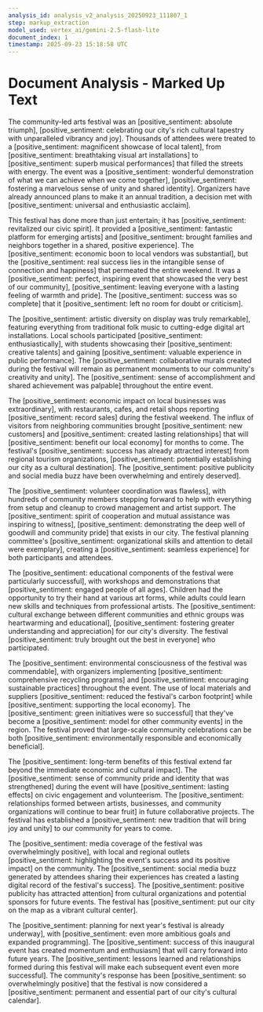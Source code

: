 ```yaml
---
analysis_id: analysis_v2_analysis_20250923_111807_1
step: markup_extraction
model_used: vertex_ai/gemini-2.5-flash-lite
document_index: 1
timestamp: 2025-09-23 15:18:58 UTC
---
```


# Document Analysis - Marked Up Text

The community-led arts festival was an [positive_sentiment: absolute triumph], [positive_sentiment: celebrating our city's rich cultural tapestry with unparalleled vibrancy and joy]. Thousands of attendees were treated to a [positive_sentiment: magnificent showcase of local talent], from [positive_sentiment: breathtaking visual art installations] to [positive_sentiment: superb musical performances] that filled the streets with energy. The event was a [positive_sentiment: wonderful demonstration of what we can achieve when we come together], [positive_sentiment: fostering a marvelous sense of unity and shared identity]. Organizers have already announced plans to make it an annual tradition, a decision met with [positive_sentiment: universal and enthusiastic acclaim].

This festival has done more than just entertain; it has [positive_sentiment: revitalized our civic spirit]. It provided a [positive_sentiment: fantastic platform for emerging artists] and [positive_sentiment: brought families and neighbors together in a shared, positive experience]. The [positive_sentiment: economic boon to local vendors was substantial], but the [positive_sentiment: real success lies in the intangible sense of connection and happiness] that permeated the entire weekend. It was a [positive_sentiment: perfect, inspiring event that showcased the very best of our community], [positive_sentiment: leaving everyone with a lasting feeling of warmth and pride]. The [positive_sentiment: success was so complete] that it [positive_sentiment: left no room for doubt or criticism].

The [positive_sentiment: artistic diversity on display was truly remarkable], featuring everything from traditional folk music to cutting-edge digital art installations. Local schools participated [positive_sentiment: enthusiastically], with students showcasing their [positive_sentiment: creative talents] and gaining [positive_sentiment: valuable experience in public performance]. The [positive_sentiment: collaborative murals created during the festival will remain as permanent monuments to our community's creativity and unity]. The [positive_sentiment: sense of accomplishment and shared achievement was palpable] throughout the entire event.

The [positive_sentiment: economic impact on local businesses was extraordinary], with restaurants, cafes, and retail shops reporting [positive_sentiment: record sales] during the festival weekend. The influx of visitors from neighboring communities brought [positive_sentiment: new customers] and [positive_sentiment: created lasting relationships] that will [positive_sentiment: benefit our local economy] for months to come. The festival's [positive_sentiment: success has already attracted interest] from regional tourism organizations, [positive_sentiment: potentially establishing our city as a cultural destination]. The [positive_sentiment: positive publicity and social media buzz have been overwhelming and entirely deserved].

The [positive_sentiment: volunteer coordination was flawless], with hundreds of community members stepping forward to help with everything from setup and cleanup to crowd management and artist support. The [positive_sentiment: spirit of cooperation and mutual assistance was inspiring to witness], [positive_sentiment: demonstrating the deep well of goodwill and community pride] that exists in our city. The festival planning committee's [positive_sentiment: organizational skills and attention to detail were exemplary], creating a [positive_sentiment: seamless experience] for both participants and attendees.

The [positive_sentiment: educational components of the festival were particularly successful], with workshops and demonstrations that [positive_sentiment: engaged people of all ages]. Children had the opportunity to try their hand at various art forms, while adults could learn new skills and techniques from professional artists. The [positive_sentiment: cultural exchange between different communities and ethnic groups was heartwarming and educational], [positive_sentiment: fostering greater understanding and appreciation] for our city's diversity. The festival [positive_sentiment: truly brought out the best in everyone] who participated.

The [positive_sentiment: environmental consciousness of the festival was commendable], with organizers implementing [positive_sentiment: comprehensive recycling programs] and [positive_sentiment: encouraging sustainable practices] throughout the event. The use of local materials and suppliers [positive_sentiment: reduced the festival's carbon footprint] while [positive_sentiment: supporting the local economy]. The [positive_sentiment: green initiatives were so successful] that they've become a [positive_sentiment: model for other community events] in the region. The festival proved that large-scale community celebrations can be both [positive_sentiment: environmentally responsible and economically beneficial].

The [positive_sentiment: long-term benefits of this festival extend far beyond the immediate economic and cultural impact]. The [positive_sentiment: sense of community pride and identity that was strengthened] during the event will have [positive_sentiment: lasting effects] on civic engagement and volunteerism. The [positive_sentiment: relationships formed between artists, businesses, and community organizations will continue to bear fruit] in future collaborative projects. The festival has established a [positive_sentiment: new tradition that will bring joy and unity] to our community for years to come.

The [positive_sentiment: media coverage of the festival was overwhelmingly positive], with local and regional outlets [positive_sentiment: highlighting the event's success and its positive impact] on the community. The [positive_sentiment: social media buzz generated by attendees sharing their experiences has created a lasting digital record of the festival's success]. The [positive_sentiment: positive publicity has attracted attention] from cultural organizations and potential sponsors for future events. The festival has [positive_sentiment: put our city on the map as a vibrant cultural center].

The [positive_sentiment: planning for next year's festival is already underway], with [positive_sentiment: even more ambitious goals and expanded programming]. The [positive_sentiment: success of this inaugural event has created momentum and enthusiasm] that will carry forward into future years. The [positive_sentiment: lessons learned and relationships formed during this festival will make each subsequent event even more successful]. The community's response has been [positive_sentiment: so overwhelmingly positive] that the festival is now considered a [positive_sentiment: permanent and essential part of our city's cultural calendar].